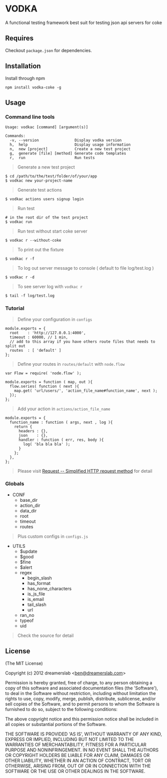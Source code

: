 # VODKA

A functional testing framework best suit for testing json api servers for coke


## Requires

Checkout `package.json` for dependencies.


## Installation

Install through npm

    npm install vodka-coke -g


## Usage

### Command line tools

    Usage: vodkac [command] [argument(s)]

    Commands:
      -v, --version                Display vodka version
      h,  help                     Display usage information
      n,  new [project]            Create a new test project
      g,  generate [file] [method] Generate code templates
      r,  run                      Run tests

> Generate a new test project

    $ cd /path/to/the/test/folder/of/your/app
    $ vodkac new your-project-name

> Generate test actions

    $ vodkac actions users signup login

> Run test

    # in the root dir of the test project
    $ vodkac run

> Run test without start coke server

	$ vodkac r --without-coke

> To print out the fixture

	$ vodkac r -f

> To log out server message to console ( default to file log/test.log )

	$ vodkac r -d

> To see server log with `vodkac r`

    $ tail -f log/test.log


### Tutorial

> Define your configuration in `configs`

    module.exports = {
      root    : 'http://127.0.0.1:4000',
      timeout : 60000, // 1 min,
      // add to this array if you have others route files that needs to split out
      routes  : [ 'default' ]
    };

> Define your routes in `routes/default` with `node.flow`

    var Flow = require( 'node.flow' );

    module.exports = function ( map, out ){
      flow.series( function ( next ){
        map.get( 'url/users/', 'action_file_name#function_name', next );
      });
    };

> Add your action in `actions/action_file_name`

    module.exports = {
      function_name : function ( args, next , log ){
        return {
          headers : {},
          json    : {},
          handler : function ( err, res, body ){
            log( 'bla bla bla' );
          }
        };
      },
    };

> Please visit [Request -- Simplified HTTP request method](https://github.com/mikeal/request) for detail


### Globals

- CONF
    - base_dir
    - action_dir
    - data_dir
    - root
    - timeout
    - routes

> Plus custom configs in `configs.js`

- UTILS
    - $update
    - $good
    - $fine
    - $alert
    - regex
        - begin_slash
        - has_format
        - has_none_characters
        - is_js_file
        - is_email
        - tail_slash
        - url
    - ran_no
    - typeof
    - uid

> Check the source for detail



## License

(The MIT License)

Copyright (c) 2012 dreamerslab &lt;ben@dreamerslab.com&gt;

Permission is hereby granted, free of charge, to any person obtaining
a copy of this software and associated documentation files (the
'Software'), to deal in the Software without restriction, including
without limitation the rights to use, copy, modify, merge, publish,
distribute, sublicense, and/or sell copies of the Software, and to
permit persons to whom the Software is furnished to do so, subject to
the following conditions:

The above copyright notice and this permission notice shall be
included in all copies or substantial portions of the Software.

THE SOFTWARE IS PROVIDED 'AS IS', WITHOUT WARRANTY OF ANY KIND,
EXPRESS OR IMPLIED, INCLUDING BUT NOT LIMITED TO THE WARRANTIES OF
MERCHANTABILITY, FITNESS FOR A PARTICULAR PURPOSE AND NONINFRINGEMENT.
IN NO EVENT SHALL THE AUTHORS OR COPYRIGHT HOLDERS BE LIABLE FOR ANY
CLAIM, DAMAGES OR OTHER LIABILITY, WHETHER IN AN ACTION OF CONTRACT,
TORT OR OTHERWISE, ARISING FROM, OUT OF OR IN CONNECTION WITH THE
SOFTWARE OR THE USE OR OTHER DEALINGS IN THE SOFTWARE.
